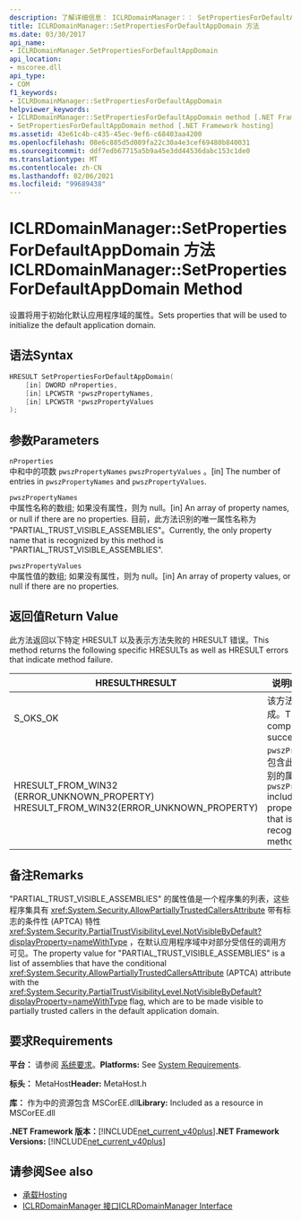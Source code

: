 ```yaml
---
description: 了解详细信息： ICLRDomainManager：： SetPropertiesForDefaultAppDomain 方法
title: ICLRDomainManager::SetPropertiesForDefaultAppDomain 方法
ms.date: 03/30/2017
api_name:
- ICLRDomainManager.SetPropertiesForDefaultAppDomain
api_location:
- mscoree.dll
api_type:
- COM
f1_keywords:
- ICLRDomainManager::SetPropertiesForDefaultAppDomain
helpviewer_keywords:
- ICLRDomainManager::SetPropertiesForDefaultAppDomain method [.NET Framework hosting]
- SetPropertiesForDefaultAppDomain method [.NET Framework hosting]
ms.assetid: 43e61c4b-c435-45ec-9ef6-c68403aa4200
ms.openlocfilehash: 08e6c885d5d089fa22c30a4e3cef69480b840031
ms.sourcegitcommit: ddf7edb67715a5b9a45e3dd44536dabc153c1de0
ms.translationtype: MT
ms.contentlocale: zh-CN
ms.lasthandoff: 02/06/2021
ms.locfileid: "99689438"
---
```

# <a name="iclrdomainmanagersetpropertiesfordefaultappdomain-method"></a><span data-ttu-id="fcdfa-103">ICLRDomainManager::SetPropertiesForDefaultAppDomain 方法</span><span class="sxs-lookup"><span data-stu-id="fcdfa-103">ICLRDomainManager::SetPropertiesForDefaultAppDomain Method</span></span>

<span data-ttu-id="fcdfa-104">设置将用于初始化默认应用程序域的属性。</span><span class="sxs-lookup"><span data-stu-id="fcdfa-104">Sets properties that will be used to initialize the default application domain.</span></span>  
  
## <a name="syntax"></a><span data-ttu-id="fcdfa-105">语法</span><span class="sxs-lookup"><span data-stu-id="fcdfa-105">Syntax</span></span>  
  
```cpp  
HRESULT SetPropertiesForDefaultAppDomain(  
    [in] DWORD nProperties,  
    [in] LPCWSTR *pwszPropertyNames,  
    [in] LPCWSTR *pwszPropertyValues  
);  
```  
  
## <a name="parameters"></a><span data-ttu-id="fcdfa-106">参数</span><span class="sxs-lookup"><span data-stu-id="fcdfa-106">Parameters</span></span>  

 `nProperties`  
 <span data-ttu-id="fcdfa-107">中和中的项数 `pwszPropertyNames` `pwszPropertyValues` 。</span><span class="sxs-lookup"><span data-stu-id="fcdfa-107">[in] The number of entries in `pwszPropertyNames` and `pwszPropertyValues`.</span></span>  
  
 `pwszPropertyNames`  
 <span data-ttu-id="fcdfa-108">中属性名称的数组; 如果没有属性，则为 null。</span><span class="sxs-lookup"><span data-stu-id="fcdfa-108">[in] An array of property names, or null if there are no properties.</span></span> <span data-ttu-id="fcdfa-109">目前，此方法识别的唯一属性名称为 "PARTIAL_TRUST_VISIBLE_ASSEMBLIES"。</span><span class="sxs-lookup"><span data-stu-id="fcdfa-109">Currently, the only property name that is recognized by this method is "PARTIAL_TRUST_VISIBLE_ASSEMBLIES".</span></span>  
  
 `pwszPropertyValues`  
 <span data-ttu-id="fcdfa-110">中属性值的数组; 如果没有属性，则为 null。</span><span class="sxs-lookup"><span data-stu-id="fcdfa-110">[in] An array of property values, or null if there are no properties.</span></span>  
  
## <a name="return-value"></a><span data-ttu-id="fcdfa-111">返回值</span><span class="sxs-lookup"><span data-stu-id="fcdfa-111">Return Value</span></span>  

 <span data-ttu-id="fcdfa-112">此方法返回以下特定 HRESULT 以及表示方法失败的 HRESULT 错误。</span><span class="sxs-lookup"><span data-stu-id="fcdfa-112">This method returns the following specific HRESULTs as well as HRESULT errors that indicate method failure.</span></span>  
  
|<span data-ttu-id="fcdfa-113">HRESULT</span><span class="sxs-lookup"><span data-stu-id="fcdfa-113">HRESULT</span></span>|<span data-ttu-id="fcdfa-114">说明</span><span class="sxs-lookup"><span data-stu-id="fcdfa-114">Description</span></span>|  
|-------------|-----------------|  
|<span data-ttu-id="fcdfa-115">S_OK</span><span class="sxs-lookup"><span data-stu-id="fcdfa-115">S_OK</span></span>|<span data-ttu-id="fcdfa-116">该方法已成功完成。</span><span class="sxs-lookup"><span data-stu-id="fcdfa-116">The method completed successfully.</span></span>|  
|<span data-ttu-id="fcdfa-117">HRESULT_FROM_WIN32 (ERROR_UNKNOWN_PROPERTY) </span><span class="sxs-lookup"><span data-stu-id="fcdfa-117">HRESULT_FROM_WIN32(ERROR_UNKNOWN_PROPERTY)</span></span>|<span data-ttu-id="fcdfa-118">`pwszPropertyNames` 包含此方法无法识别的属性名称。</span><span class="sxs-lookup"><span data-stu-id="fcdfa-118">`pwszPropertyNames` includes a property name that is not recognized by this method.</span></span>|  
  
## <a name="remarks"></a><span data-ttu-id="fcdfa-119">备注</span><span class="sxs-lookup"><span data-stu-id="fcdfa-119">Remarks</span></span>  

 <span data-ttu-id="fcdfa-120">"PARTIAL_TRUST_VISIBLE_ASSEMBLIES" 的属性值是一个程序集的列表，这些程序集具有 <xref:System.Security.AllowPartiallyTrustedCallersAttribute> 带有标志的条件性 (APTCA) 特性 <xref:System.Security.PartialTrustVisibilityLevel.NotVisibleByDefault?displayProperty=nameWithType> ，在默认应用程序域中对部分受信任的调用方可见。</span><span class="sxs-lookup"><span data-stu-id="fcdfa-120">The property value for "PARTIAL_TRUST_VISIBLE_ASSEMBLIES" is a list of assemblies that have the conditional <xref:System.Security.AllowPartiallyTrustedCallersAttribute> (APTCA) attribute with the <xref:System.Security.PartialTrustVisibilityLevel.NotVisibleByDefault?displayProperty=nameWithType> flag, which are to be made visible to partially trusted callers in the default application domain.</span></span>  
  
## <a name="requirements"></a><span data-ttu-id="fcdfa-121">要求</span><span class="sxs-lookup"><span data-stu-id="fcdfa-121">Requirements</span></span>  

 <span data-ttu-id="fcdfa-122">**平台：** 请参阅 [系统要求](../../get-started/system-requirements.md)。</span><span class="sxs-lookup"><span data-stu-id="fcdfa-122">**Platforms:** See [System Requirements](../../get-started/system-requirements.md).</span></span>  
  
 <span data-ttu-id="fcdfa-123">**标头：** MetaHost</span><span class="sxs-lookup"><span data-stu-id="fcdfa-123">**Header:** MetaHost.h</span></span>  
  
 <span data-ttu-id="fcdfa-124">**库：** 作为中的资源包含 MSCorEE.dll</span><span class="sxs-lookup"><span data-stu-id="fcdfa-124">**Library:** Included as a resource in MSCorEE.dll</span></span>  
  
 <span data-ttu-id="fcdfa-125">**.NET Framework 版本：**[!INCLUDE[net_current_v40plus](../../../../includes/net-current-v40plus-md.md)]</span><span class="sxs-lookup"><span data-stu-id="fcdfa-125">**.NET Framework Versions:** [!INCLUDE[net_current_v40plus](../../../../includes/net-current-v40plus-md.md)]</span></span>  
  
## <a name="see-also"></a><span data-ttu-id="fcdfa-126">请参阅</span><span class="sxs-lookup"><span data-stu-id="fcdfa-126">See also</span></span>

- [<span data-ttu-id="fcdfa-127">承载</span><span class="sxs-lookup"><span data-stu-id="fcdfa-127">Hosting</span></span>](index.md)
- [<span data-ttu-id="fcdfa-128">ICLRDomainManager 接口</span><span class="sxs-lookup"><span data-stu-id="fcdfa-128">ICLRDomainManager Interface</span></span>](iclrdomainmanager-interface.md)
